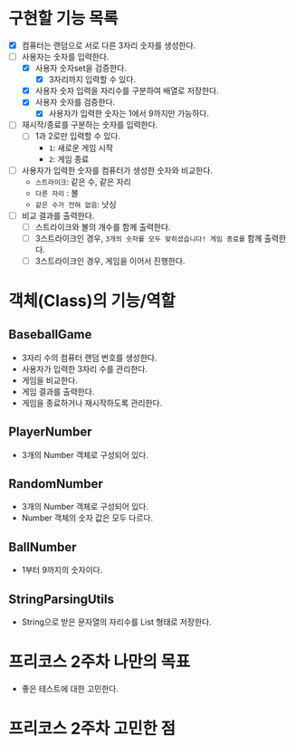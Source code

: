 # 구현할 기능 목록
- [X] 컴퓨터는 랜덤으로 서로 다른 3자리 숫자를 생성한다.
- [ ] 사용자는 숫자를 입력한다.
    - [X] 사용자 숫자set을 검증한다.
        - [X] 3자리까지 입력할 수 있다.
    - [X] 사용자 숫자 입력을 자리수를 구분하여 배열로 저장한다.
    - [X] 사용자 숫자를 검증한다.
      - [X] 사용자가 입력한 숫자는 1에서 9까지만 가능하다.
- [ ] 재시작/종료를 구분하는 숫자를 입력한다.
    - [ ] 1과 2로만 입력할 수 있다.
        - `1`: 새로운 게임 시작
        - `2`: 게임 종료
- [ ] 사용자가 입력한 숫자를 컴퓨터가 생성한 숫자와 비교한다.
    - `스트라이크`: 같은 수, 같은 자리
    - `다른 자리` : 볼
    - `같은 수가 전혀 없음`: 낫싱
- [ ] 비교 결과를 출력한다.
    - [ ] 스트라이크와 볼의 개수를 함께 출력한다.
    - [ ] 3스트라이크인 경우, `3개의 숫자를 모두 맞히셨습니다! 게임 종료를` 함께 출력한다.
    - [ ] 3스트라이크인 경우, 게임을 이어서 진행한다.

# 객체(Class)의 기능/역할
## BaseballGame
- 3자리 수의 컴퓨터 랜덤 번호를 생성한다.
- 사용자가 입력한 3자리 수를 관리한다.
- 게임을 비교한다.
- 게임 결과를 출력한다.
- 게임을 종료하거나 재시작하도록 관리한다.

## PlayerNumber
- 3개의 Number 객체로 구성되어 있다.

## RandomNumber
- 3개의 Number 객체로 구성되어 있다.
- Number 객체의 숫자 값은 모두 다르다.

## BallNumber
- 1부터 9까지의 숫자이다.

## StringParsingUtils
- String으로 받은 문자열의 자리수를 List 형태로 저장한다.

# 프리코스 2주차 나만의 목표
- 좋은 테스트에 대한 고민한다.

# 프리코스 2주차 고민한 점
